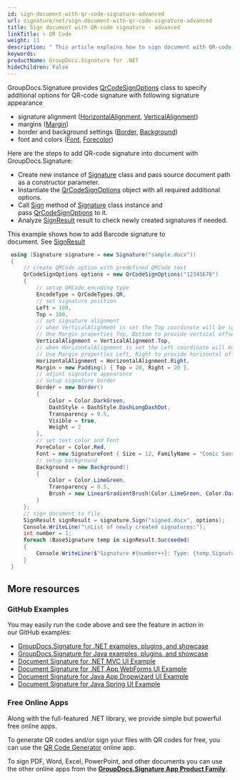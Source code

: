 ```yaml
---
id: sign-document-with-qr-code-signature-advanced
url: signature/net/sign-document-with-qr-code-signature-advanced
title: Sign document with QR-code signature - advanced
linkTitle: ✎ QR Code
weight: 11
description: " This article explains how to sign document with QR-code electronic signatures using extended options with GroupDocs.Signature API."
keywords: 
productName: GroupDocs.Signature for .NET
hideChildren: False
---
```

GroupDocs.Signature provides [QrCodeSignOptions](https://reference.groupdocs.com/signature/net/groupdocs.signature.options/qrcodesignoptions) class to specify additional options for QR-code signature with following signature appearance

* signature alignment ([HorizontalAlignment](https://reference.groupdocs.com/signature/net/groupdocs.signature.options/textsignoptions/horizontalalignment), [VerticalAlignment](https://reference.groupdocs.com/signature/net/groupdocs.signature.options/textsignoptions/verticalalignment))
* margins ([Margin](https://reference.groupdocs.com/signature/net/groupdocs.signature.options/textsignoptions/margin))
* border and background settings ([Border,](https://reference.groupdocs.com/signature/net/groupdocs.signature.options/textsignoptions/border) [Background](https://reference.groupdocs.com/signature/net/groupdocs.signature.options/textsignoptions/background))
* font and colors ([Font](https://reference.groupdocs.com/signature/net/groupdocs.signature.options/textsignoptions/font), [Forecolor](https://reference.groupdocs.com/signature/net/groupdocs.signature.options/qrcodesignoptions/forecolor))

Here are the steps to add QR-code signature into document with GroupDocs.Signature:

* Create new instance of [Signature](https://reference.groupdocs.com/signature/net/groupdocs.signature/signature) class and pass source document path as a constructor parameter.
* Instantiate the [QrCodeSignOptions](https://reference.groupdocs.com/signature/net/groupdocs.signature.options/qrcodesignoptions) object with all required additional options.
* Call [Sign](https://reference.groupdocs.com/signature/net/groupdocs.signature/signature/sign/) method of [Signature](https://reference.groupdocs.com/signature/net/groupdocs.signature/signature) class instance and pass [QrCodeSignOptions](https://reference.groupdocs.com/signature/net/groupdocs.signature.options/qrcodesignoptions) to it.
* Analyze [SignResult](https://reference.groupdocs.com/signature/net/groupdocs.signature.domain/signresult) result to check newly created signatures if needed.  

This example shows how to add Barcode signature to document. See [SignResult](https://reference.groupdocs.com/signature/net/groupdocs.signature.domain/signresult)

```csharp
 using (Signature signature = new Signature("sample.docx"))
 {
     // create QRCode option with predefined QRCode text
     QrCodeSignOptions options = new QrCodeSignOptions("12345678")
     {
         // setup QRCode encoding type
         EncodeType = QrCodeTypes.QR,
         // set signature position
         Left = 100,
         Top = 100,
         // set signature alignment
         // when VerticalAlignment is set the Top coordinate will be ignored.
         // Use Margin properties Top, Bottom to provide vertical offset
         VerticalAlignment = VerticalAlignment.Top,
         // when HorizontalAlignment is set the Left coordinate will be ignored.
         // Use Margin properties Left, Right to provide horizontal offset
         HorizontalAlignment = HorizontalAlignment.Right,
         Margin = new Padding() { Top = 20, Right = 20 },
         // adjust signature appearance
         // setup signature border
         Border = new Border()
         {
             Color = Color.DarkGreen,
             DashStyle = DashStyle.DashLongDashDot,
             Transparency = 0.5,
             Visible = true,
             Weight = 2
         },
         // set text color and Font
         ForeColor = Color.Red,
         Font = new SignatureFont { Size = 12, FamilyName = "Comic Sans MS" },
         // setup background
         Background = new Background()
         {
             Color = Color.LimeGreen,
             Transparency = 0.5,
             Brush = new LinearGradientBrush(Color.LimeGreen, Color.DarkGreen)
         }
     };
     // sign document to file
     SignResult signResult = signature.Sign("signed.docx", options);
     Console.WriteLine("\nList of newly created signatures:");
     int number = 1;
     foreach (BaseSignature temp in signResult.Succeeded)
     {
         Console.WriteLine($"Signature #{number++}: Type: {temp.SignatureType} Id:{temp.SignatureId}, Location: {temp.Left}x{temp.Top}. Size: {temp.Width}x{temp.Height}");
     }
 }
```

## More resources

### GitHub Examples

You may easily run the code above and see the feature in action in our GitHub examples:

* [GroupDocs.Signature for .NET examples, plugins, and showcase](https://github.com/groupdocs-signature/GroupDocs.Signature-for-.NET)
* [GroupDocs.Signature for Java examples, plugins, and showcase](https://github.com/groupdocs-signature/GroupDocs.Signature-for-Java)
* [Document Signature for .NET MVC UI Example](https://github.com/groupdocs-signature/GroupDocs.Signature-for-.NET-MVC)
* [Document Signature for .NET App WebForms UI Example](https://github.com/groupdocs-signature/GroupDocs.Signature-for-.NET-WebForms)
* [Document Signature for Java App Dropwizard UI Example](https://github.com/groupdocs-signature/GroupDocs.Signature-for-Java-Dropwizard)
* [Document Signature for Java Spring UI Example](https://github.com/groupdocs-signature/GroupDocs.Signature-for-Java-Spring)

### Free Online Apps

Along with the full-featured .NET library, we provide simple but powerful free online apps.

To generate QR codes and/or sign your files with QR codes for free, you can use the [QR Code Generator](https://products.groupdocs.app/signature/generate/qrcode) online app.

To sign PDF, Word, Excel, PowerPoint, and other documents you can use the other online apps from the **[GroupDocs.Signature App Product Family](https://products.groupdocs.app/signature/family)**.